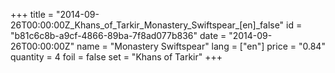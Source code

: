 +++
title = "2014-09-26T00:00:00Z_Khans_of_Tarkir_Monastery_Swiftspear_[en]_false"
id = "b81c6c8b-a9cf-4866-89ba-7f8ad077b836"
date = "2014-09-26T00:00:00Z"
name = "Monastery Swiftspear"
lang = ["en"]
price = "0.84"
quantity = 4
foil = false
set = "Khans of Tarkir"
+++
